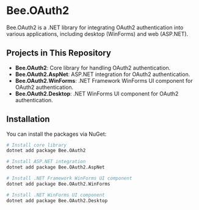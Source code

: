 # Bee.OAuth2

Bee.OAuth2 is a .NET library for integrating OAuth2 authentication into various applications, including desktop (WinForms) and web (ASP.NET).

## Projects in This Repository

- **Bee.OAuth2**: Core library for handling OAuth2 authentication.
- **Bee.OAuth2.AspNet**: ASP.NET integration for OAuth2 authentication.
- **Bee.OAuth2.WinForms**: .NET Framework WinForms UI component for OAuth2 authentication.
- **Bee.OAuth2.Desktop**: .NET WinForms UI component for OAuth2 authentication.

## Installation

You can install the packages via NuGet:

```sh
# Install core library
dotnet add package Bee.OAuth2

# Install ASP.NET integration
dotnet add package Bee.OAuth2.AspNet

# Install .NET Framework WinForms UI component
dotnet add package Bee.OAuth2.WinForms

# Install .NET WinForms UI component
dotnet add package Bee.OAuth2.Desktop
```

